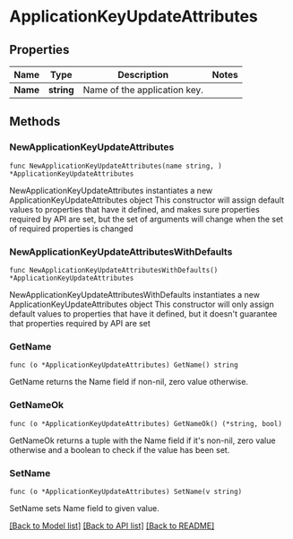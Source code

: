 # ApplicationKeyUpdateAttributes

## Properties

Name | Type | Description | Notes
---- | ---- | ----------- | ------
**Name** | **string** | Name of the application key. | 

## Methods

### NewApplicationKeyUpdateAttributes

`func NewApplicationKeyUpdateAttributes(name string, ) *ApplicationKeyUpdateAttributes`

NewApplicationKeyUpdateAttributes instantiates a new ApplicationKeyUpdateAttributes object
This constructor will assign default values to properties that have it defined,
and makes sure properties required by API are set, but the set of arguments
will change when the set of required properties is changed

### NewApplicationKeyUpdateAttributesWithDefaults

`func NewApplicationKeyUpdateAttributesWithDefaults() *ApplicationKeyUpdateAttributes`

NewApplicationKeyUpdateAttributesWithDefaults instantiates a new ApplicationKeyUpdateAttributes object
This constructor will only assign default values to properties that have it defined,
but it doesn't guarantee that properties required by API are set

### GetName

`func (o *ApplicationKeyUpdateAttributes) GetName() string`

GetName returns the Name field if non-nil, zero value otherwise.

### GetNameOk

`func (o *ApplicationKeyUpdateAttributes) GetNameOk() (*string, bool)`

GetNameOk returns a tuple with the Name field if it's non-nil, zero value otherwise
and a boolean to check if the value has been set.

### SetName

`func (o *ApplicationKeyUpdateAttributes) SetName(v string)`

SetName sets Name field to given value.



[[Back to Model list]](../README.md#documentation-for-models) [[Back to API list]](../README.md#documentation-for-api-endpoints) [[Back to README]](../README.md)


